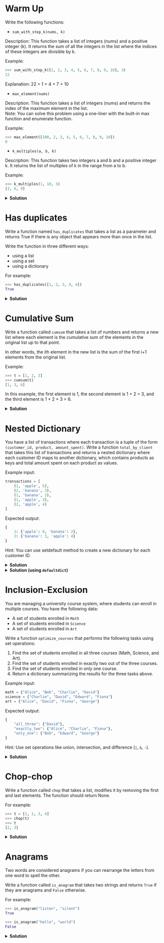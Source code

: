 # Warm Up

Write the following functions:
* `sum_with_step_k(nums, k)`

Description: This function takes a list of integers (nums) and a positive integer (k). It returns the sum of all the integers in the list where the indices of these integers are divisible by k.

Example:
```python
>>> sum_with_step_k([1, 2, 3, 4, 5, 6, 7, 8, 9, 10], 3)
22
```
Explanation: 22 = 1 + 4 + 7 + 10

* `max_element(nums)`

Description: This function takes a list of integers (nums) and returns the index of the maximum element in the list. \
Note: You can solve this problem using a one-liner with the built-in max function and enumerate function.

Example:
```python
>>> max_element([100, 2, 3, 4, 5, 6, 7, 8, 9, 10])
0
```

* `k_multiples(a, b, k)`

Description: This function takes two integers a and b and a positive integer k. It returns the list of multiples of k in the range from a to b.

Example:
```python
>>> k_multiples(1, 10, 3)
[3, 6, 9]
```

<details><summary><b>Solution</b></summary>

```py
def sum_with_step_k(nums, k):
    return sum(nums[::k])


def max_element(nums):
    return max(enumerate(nums), key=lambda x: x[1])[0]


def k_multiples(a, b, k):
    return [i for i in range(a, b + 1) if i % k == 0]


print(sum_with_step_k([1, 2, 3, 4, 5, 6, 7, 8, 9, 10], 3))  # 22
print(max_element([100, 2, 3, 4, 5, 6, 7, 8, 9, 10]))  # 0
print(k_multiples(1, 10, 3))  # [3, 6, 9]
```
</details>


# Has duplicates

Write a function named `has_duplicates` that takes a list as a parameter and returns True if there is any object that appears more than once in the list.

Write the function in three different ways:
* using a list
* using a set
* using a dictionary

For example:
```python
>>> has_duplicates([1, 2, 3, 4, 4])
True
```

<details><summary><b>Solution</b></summary>

```py
# Using a list
def has_duplicates_list(lst):
    for el in lst:
        if lst.count(el) > 1:
            return True
    return False


# Using a set
def has_duplicates_set(lst):
    return len(lst) != len(set(lst))


# Using a dictionary
def has_duplicates_dict(lst):
    d = {}
    for el in lst:
        if el in d:
            return True
        d[el] = 1
    return False


print(has_duplicates_list([1, 2, 3, 4, 4]))  # True
print(has_duplicates_set([1, 2, 3, 4, 4]))  # True
print(has_duplicates_dict([1, 2, 3, 4, 4]))  # True
```
</details>


# Cumulative Sum

Write a function called `cumsum` that takes a list of numbers and returns a new list where each element is the cumulative sum of the elements in the original list up to that point.

In other words, the ith element in the new list is the sum of the first i+1 elements from the original list.

Example:
```python
>>> t = [1, 2, 3]
>>> cumsum(t)
[1, 3, 6]
```
In this example, the first element is 1, the second element is 1 + 2 = 3, and the third element is 1 + 2 + 3 = 6.

<details><summary><b>Solution</b></summary>

```py
def cumsum(t):
    return [sum(t[:i + 1]) for i in range(len(t))]


def cumsum_efficient(t):
    total = 0
    cumsum_list = []
    for num in t:
        total += num
        cumsum_list.append(total)
    return cumsum_list


t = [1, 2, 3]
print(cumsum(t))  # [1, 3, 6]
```
</details>


# Nested Dictionary

You have a list of transactions where each transaction is a tuple of the form `(customer_id, product, amount_spent)`. Write a function `total_by_client` that takes this list of transactions and returns a nested dictionary where each customer ID maps to another dictionary, which contains products as keys and total amount spent on each product as values.

Example input:
```python
transactions = [
    (1, 'apple', 5),
    (2, 'banana', 3),
    (1, 'banana', 2),
    (1, 'apple', 3),
    (2, 'apple', 4)
]
```

Expected output:
```python
{
    1: {'apple': 8, 'banana': 2},
    2: {'banana': 3, 'apple': 4}
}
```
Hint: You can use setdefault method to create a new dictionary for each customer ID.

<details><summary><b>Solution</b></summary>

```py
def total_by_client(transactions: list) -> dict:
    result = {}
    for client_id, product, amount in transactions:
        result[client_id] = result.setdefault(client_id, {})
        result[client_id][product] = result[client_id].setdefault(product, 0) + amount
    return result


transactions = [
    (1, 'apple', 5),
    (2, 'banana', 3),
    (1, 'banana', 2),
    (1, 'apple', 3),
    (2, 'apple', 4)
]

print(total_by_client(transactions))  # {1: {'apple': 8, 'banana': 2}, 2: {'banana': 3, 'apple': 4}}
```
</details>

<details><summary><b>Solution (using <code>defaultdict</code>)</b></summary>

```py
from collections import defaultdict


def total_by_client(transactions: list) -> dict:
    result = defaultdict(lambda: defaultdict(int))
    for client_id, product, amount in transactions:
        result[client_id][product] += amount
    return result


transactions = [
    (1, 'apple', 5),
    (2, 'banana', 3),
    (1, 'banana', 2),
    (1, 'apple', 3),
    (2, 'apple', 4)
]

print(total_by_client(transactions))  # {1: {'apple': 8, 'banana': 2}, 2: {'banana': 3, 'apple': 4}}
```
</details>


# Inclusion-Exclusion

You are managing a university course system, where students can enroll in multiple courses. You have the following data:
- A set of students enrolled in `Math`
- A set of students enrolled in `Science`
- A set of students enrolled in `Art`

Write a function `optimize_courses` that performs the following tasks using set operations:
1. Find the set of students enrolled in all three courses (Math, Science, and Art).
2. Find the set of students enrolled in exactly two out of the three courses.
3. Find the set of students enrolled in only one course.
4. Return a dictionary summarizing the results for the three tasks above.

Example input:
```python
math = {"Alice", "Bob", "Charlie", "David"}
science = {"Charlie", "David", "Edward", "Fiona"}
art = {"Alice", "David", "Fiona", "George"}
```

Expected output:
```python
{
    "all_three": {"David"},
    "exactly_two": {"Alice", "Charlie", "Fiona"},
    "only_one": {"Bob", "Edward", "George"}
}
```

Hint: Use set operations like union, intersection, and difference (`|`, `&`, `-`).

<details><summary><b>Solution</b></summary>

```py
def optimize_courses(math: set, science: set, art: set) -> dict:
    # Students in all three courses
    all_three = math & science & art

    # Students in exactly two courses
    math_science = math & science
    math_art = math & art
    science_art = science & art
    exactly_two = (math_science | math_art | science_art) - all_three

    # Students in only one course
    only_one = (math | science | art) - (math & science) - (math & art) - (science & art)

    return {
        "all_three": all_three,
        "exactly_two": exactly_two,
        "only_one": only_one
    }


math = {"Alice", "Bob", "Charlie", "David"}
science = {"Charlie", "David", "Edward", "Fiona"}
art = {"Alice", "David", "Fiona", "George"}

print(optimize_courses(math, science, art))  # {'all_three': {'David'}, 'exactly_two': {'Alice', 'Charlie', 'Fiona'}, 'only_one': {'George', 'Edward', 'Bob'}}
```
</details>


# Chop-chop

Write a function called `chop` that takes a list, modifies it by removing the first and last elements. The function should return None.

For example:
```python
>>> t = [1, 2, 3, 4]
>>> chop(t)
>>> t
[2, 3]
```

<details><summary><b>Solution</b></summary>

```py
def chop(t):
    del t[0], t[-1]


t = [1, 2, 3, 4]
chop(t)
print(t)  # [2, 3]
```
</details>


# Anagrams

Two words are considered anagrams if you can rearrange the letters from one word to spell the other.

Write a function called `is_anagram` that takes two strings and returns `True` if they are anagrams and `False` otherwise.

For example:
```python
>>> is_anagram("listen", "silent")
True

>>> is_anagram("hello", "world")
False
```

<details><summary><b>Solution</b></summary>

```py
def is_anagram(word1, word2):
    return sorted(word1) == sorted(word2)


print(is_anagram("listen", "silent"))  # True
print(is_anagram("hello", "world"))  # False
```
</details>
